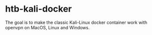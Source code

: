 # htb-kali-docker
The goal is to make the classic Kali-Linux docker container work with openvpn on MacOS, Linux and Windows.
